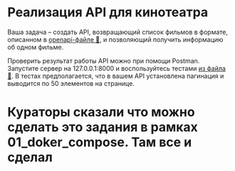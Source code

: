 # Реализация API для кинотеатра

Ваша задача – создать API, возвращающий список фильмов в формате, описанном в [openapi-файле 💾](https://code.s3.yandex.net/middle-python/learning-materials/06_django2_phantom_menace_docs_openapi.yml), и позволяющий получить информацию об одном фильме.

Проверить результат работы API можно при помощи Postman. Запустите сервер на 127.0.0.1:8000 и воспользуйтесь тестами [из файла 💾](https://code.s3.yandex.net/middle-python/learning-materials/06_django2_phantom_menace_docs_movies_API.postman_collection.json). В тестах предполагается, что в вашем API установлена пагинация и выводится по 50 элементов на странице.

# Кураторы сказали что можно сделать это задания в рамках 01_doker_compose. Там все и сделал
